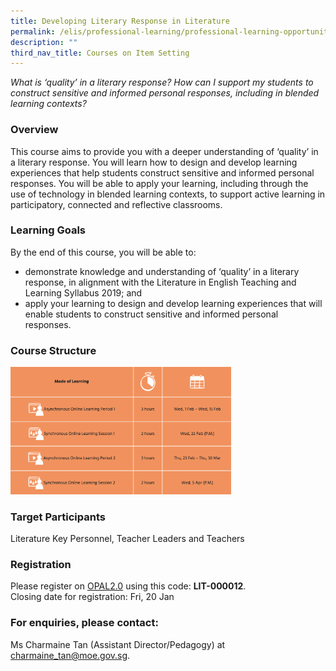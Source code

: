 ```yaml
---
title: Developing Literary Response in Literature
permalink: /elis/professional-learning/professional-learning-opportunities/classroom-inquiry-for-el-literature/
description: ""
third_nav_title: Courses on Item Setting
---
```

<em>What is ‘quality’ in a literary response? How can I support my students to construct sensitive and informed personal responses, including in blended learning contexts?</em>

### Overview

This course aims to provide you with a deeper understanding of ‘quality’ in a literary response. You will learn how to design and develop learning experiences that help students construct sensitive and informed personal responses. You will be able to apply your learning, including through the use of technology in blended learning contexts, to support active learning in participatory, connected and reflective classrooms.

### Learning Goals

By the end of this course, you will be able to:

*   demonstrate knowledge and understanding of ‘quality’ in a literary response, in alignment with the Literature in English Teaching and Learning Syllabus 2019; and
*   apply your learning to design and develop learning experiences that will enable students to construct sensitive and informed personal responses.

### Course Structure

<img src="/images/course%20structure%206.png" 
     style="width:70%">
		 
### Target Participants


Literature Key Personnel, Teacher Leaders and Teachers

### Registration

Please register on [OPAL2.0](https://www.opal2.moe.edu.sg/) using this code: **LIT-000012**.  
Closing date for registration: Fri, 20 Jan

### For enquiries, please contact:
Ms Charmaine Tan (Assistant Director/Pedagogy) at 
<a href="mailto:charmaine_tan@moe.gov.sg">charmaine_tan@moe.gov.sg.</a>